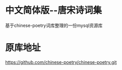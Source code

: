 # 中文简体版--唐宋诗词集
基于chinese-poetry词库整理的一份mysql资源库
# 原库地址
https://github.com/chinese-poetry/chinese-poetry.git
